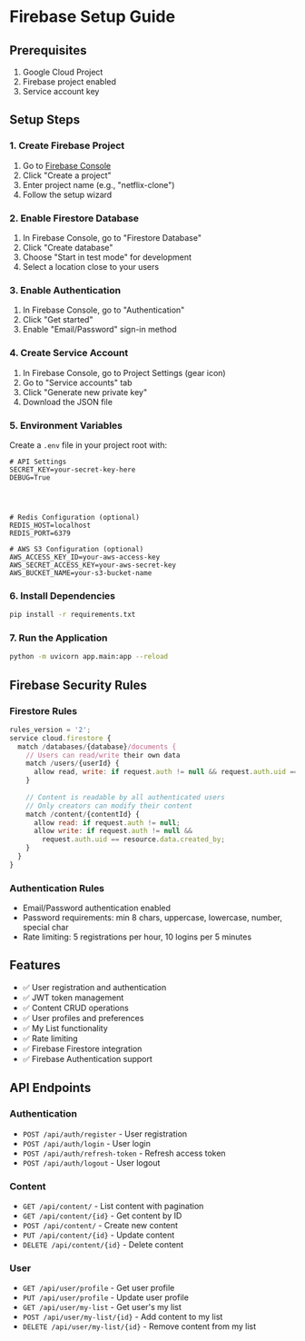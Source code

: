 # Firebase Setup Guide

## Prerequisites
1. Google Cloud Project
2. Firebase project enabled
3. Service account key

## Setup Steps

### 1. Create Firebase Project
1. Go to [Firebase Console](https://console.firebase.google.com/)
2. Click "Create a project"
3. Enter project name (e.g., "netflix-clone")
4. Follow the setup wizard

### 2. Enable Firestore Database
1. In Firebase Console, go to "Firestore Database"
2. Click "Create database"
3. Choose "Start in test mode" for development
4. Select a location close to your users

### 3. Enable Authentication
1. In Firebase Console, go to "Authentication"
2. Click "Get started"
3. Enable "Email/Password" sign-in method

### 4. Create Service Account
1. In Firebase Console, go to Project Settings (gear icon)
2. Go to "Service accounts" tab
3. Click "Generate new private key"
4. Download the JSON file

### 5. Environment Variables
Create a `.env` file in your project root with:

```env
# API Settings
SECRET_KEY=your-secret-key-here
DEBUG=True




# Redis Configuration (optional)
REDIS_HOST=localhost
REDIS_PORT=6379

# AWS S3 Configuration (optional)
AWS_ACCESS_KEY_ID=your-aws-access-key
AWS_SECRET_ACCESS_KEY=your-aws-secret-key
AWS_BUCKET_NAME=your-s3-bucket-name
```

### 6. Install Dependencies
```bash
pip install -r requirements.txt
```

### 7. Run the Application
```bash
python -m uvicorn app.main:app --reload
```

## Firebase Security Rules

### Firestore Rules
```javascript
rules_version = '2';
service cloud.firestore {
  match /databases/{database}/documents {
    // Users can read/write their own data
    match /users/{userId} {
      allow read, write: if request.auth != null && request.auth.uid == userId;
    }
    
    // Content is readable by all authenticated users
    // Only creators can modify their content
    match /content/{contentId} {
      allow read: if request.auth != null;
      allow write: if request.auth != null && 
        request.auth.uid == resource.data.created_by;
    }
  }
}
```

### Authentication Rules
- Email/Password authentication enabled
- Password requirements: min 8 chars, uppercase, lowercase, number, special char
- Rate limiting: 5 registrations per hour, 10 logins per 5 minutes

## Features
- ✅ User registration and authentication
- ✅ JWT token management
- ✅ Content CRUD operations
- ✅ User profiles and preferences
- ✅ My List functionality
- ✅ Rate limiting
- ✅ Firebase Firestore integration
- ✅ Firebase Authentication support

## API Endpoints

### Authentication
- `POST /api/auth/register` - User registration
- `POST /api/auth/login` - User login
- `POST /api/auth/refresh-token` - Refresh access token
- `POST /api/auth/logout` - User logout

### Content
- `GET /api/content/` - List content with pagination
- `GET /api/content/{id}` - Get content by ID
- `POST /api/content/` - Create new content
- `PUT /api/content/{id}` - Update content
- `DELETE /api/content/{id}` - Delete content

### User
- `GET /api/user/profile` - Get user profile
- `PUT /api/user/profile` - Update user profile
- `GET /api/user/my-list` - Get user's my list
- `POST /api/user/my-list/{id}` - Add content to my list
- `DELETE /api/user/my-list/{id}` - Remove content from my list
